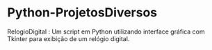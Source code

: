 # Python-ProjetosDiversos

RelogioDigital : Um script em Python utilizando interface gráfica com Tkinter para exibição de um relógio digital.

